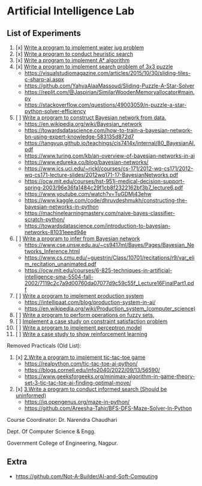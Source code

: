 # Artificial Intelligence Lab

## List of Experiments

1. [x] [Write a program to implement water jug problem](./P1_WaterJugProblem/)
2. [x] [Write a program to conduct heuristic search](./P2_HeuristicSearch/)
3. [x] [Write a program to implement A* algorithm](./P3_AStarAlgorithm/)
4. [x] [Write a program to implement search problem of 3x3 puzzle](./P4_Search3x3Puzzle/)
    - <https://visualstudiomagazine.com/articles/2015/10/30/sliding-tiles-c-sharp-ai.aspx>
    - <https://github.com/YahyaAlaaMassoud/Sliding-Puzzle-A-Star-Solver>
    - <https://replit.com/@Jaspirian/SimilarWoodenMemoryallocator#main.py>
    - <https://stackoverflow.com/questions/49003059/n-puzzle-a-star-python-solver-efficiency>
5. [ ] [Write a program to construct Bayesian network from data.](./P5_BayesianNetwork/)
    - <https://en.wikipedia.org/wiki/Bayesian_network>
    - <https://towardsdatascience.com/how-to-train-a-bayesian-network-bn-using-expert-knowledge-583135d872d7>
    - <https://tangyuq.github.io/teachings/cis7414x/internal/80_BayesianAI.pdf>
    - <https://www.turing.com/kb/an-overview-of-bayesian-networks-in-ai>
    - <https://www.edureka.co/blog/bayesian-networks/>
    - <https://www.ics.uci.edu/~rickl/courses/cs-171/2012-wq-cs171/2012-wq-cs171-lecture-slides/2012wq171-17-BayesianNetworks.pdf>
    - <https://ocw.mit.edu/courses/hst-951j-medical-decision-support-spring-2003/96e36fa1484c29f1cb8f2322162bf3b7_lecture6.pdf>
    - <https://www.youtube.com/watch?v=TuGDMj43ehw>
    - <https://www.kaggle.com/code/dhruvdeshmukh/constructing-the-bayesian-networks-in-python>
    - <https://machinelearningmastery.com/naive-bayes-classifier-scratch-python/>
    - <https://towardsdatascience.com/introduction-to-bayesian-networks-81031eeed94e>
6. [ ] [Write a program to infer from Bayesian network](./P6_InferBayesianNetwork/)
    - <https://www.cse.unsw.edu.au/~cs9417ml/Bayes/Pages/Bayesian_Networks_Inference.html>
    - <https://www.cs.cmu.edu/~guestrin/Class/10701/recitations/r9/var_elim_recitation_unanimated.pdf>
    - <https://ocw.mit.edu/courses/6-825-techniques-in-artificial-intelligence-sma-5504-fall-2002/7119c2c7a9d00760da07077d9c59c55f_Lecture16FinalPart1.pdf>
7. [ ] [Write a program to implement production system](./P7_ProductionSystem/)
    - <https://intellipaat.com/blog/production-system-in-ai/>
    - <https://en.wikipedia.org/wiki/Production_system_(computer_science)>
8. [ ] [Write a program to perform operations on fuzzy sets.](./P8_FuzzySets/)
9. [ ] [Implement a case study on constraint satisfaction problem](./P9_ConstraintSatisfaction/)
10. [ ] [Write a program to implement perceptron model](./P10_PerceptronModel/)
11. [ ] [Write a case study to show reinforcement learning](./P11_ReinforcementLearning/)

Removed Practicals (Old List):

1. [x] [2.Write a program to implement tic-tac-toe game](./_P2_TicTacToe/)
    - <https://realpython.com/tic-tac-toe-ai-python/>
    - <https://blogs.cornell.edu/info2040/2022/09/13/56590/>
    - <https://www.geeksforgeeks.org/minimax-algorithm-in-game-theory-set-3-tic-tac-toe-ai-finding-optimal-move/>
2. [x] [3.Write a program to conduct informed search (Should be uninformed)](./_P3_UninformedSearch/)
    - <https://iq.opengenus.org/maze-in-python/>
    - <https://github.com/Areesha-Tahir/BFS-DFS-Maze-Solver-In-Python>

Course Coordinator: Dr. Narendra Chaudhari

Dept. Of Computer Science & Engg.

Government College of Engineering, Nagpur.

## Extra

- <https://github.com/Not-A-Builder/AI-and-Soft-Computing>
